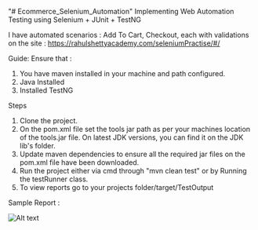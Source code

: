 "# Ecommerce_Selenium_Automation" 
 Implementing Web Automation Testing using Selenium + JUnit + TestNG

I have automated scenarios : Add To Cart, Checkout, each with validations on the site : https://rahulshettyacademy.com/seleniumPractise/#/

Guide: Ensure that : 
1. You have maven installed in your machine and path configured.
2. Java Installed
3. Installed TestNG

Steps

1. Clone the project.
2. On the pom.xml file set the tools jar path as per your machines location of the tools.jar file. On latest JDK versions, you can find it on the JDK lib's folder.
3. Update maven dependencies to ensure all the required jar files on the pom.xml file have been downloaded.
4. Run the project either via cmd through "mvn clean test" or by Running the testRunner class.
5. To view reports go to your projects folder/target/TestOutput

Sample Report :

![Alt text](/relative/path/to/Screenshot_1.png?raw=true "Sample Report")
